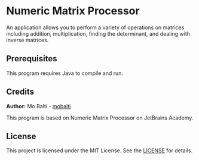 # Numeric Matrix Processor
An application allows you to perform a variety of operations on matrices including addition, multiplication, finding the determinant, and dealing with inverse matrices.


## Prerequisites

This program requires Java to compile and run.

## Credits

**Author:** Mo Balti - [mobalti](https://github.com/mobalti)

This program is based on Numeric Matrix Processor on JetBrains Academy.

## License

This project is licensed under the MIT License. See the [LICENSE](https://github.com/mobalic/Numeric-Matrix-Processor/blob/main/LICENSE) for details.
